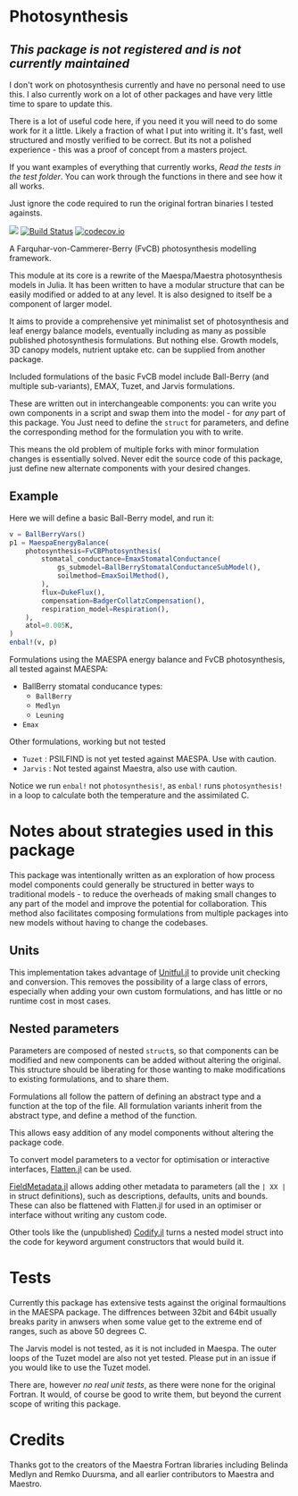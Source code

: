 # Photosynthesis


## *This package is not registered and is not currently maintained*

I don't work on photosynthesis currently and have no personal need to use this. I also currently work on a lot of other packages and have very little time to spare to update this. 

There is a lot of useful code here, if you need it you will need to do some work for it a little. Likely a fraction of what I put into writing it. It's fast, well structured and mostly verified to be correct. But its not a polished experience - this was a proof of concept from a masters project. 

If you want examples of everything that currently works, *Read the tests in the test folder*. You can work through the functions in there and see how it all works.

Just ignore the code required to run the original fortran binaries I tested againsts.


[![](https://img.shields.io/badge/docs-dev-blue.svg)](https://rafaqz.github.io/Photosynthesis.jl/dev)
[![Build Status](https://travis-ci.com/rafaqz/Photosynthesis.jl.svg?branch=master)](https://travis-ci.com/rafaqz/Photosynthesis.jl)
[![codecov.io](http://codecov.io/github/rafaqz/Photosynthesis.jl/coverage.svg?branch=master)](http://codecov.io/github/rafaqz/Photosynthesis.jl?branch=master)




A Farquhar-von-Cammerer-Berry (FvCB) photosynthesis modelling framework.

This module at its core is a rewrite of the Maespa/Maestra photosynthesis models in Julia. 
It has been written to have a modular structure that can be easily modified or
added to at any level. It is also designed to itself be a component of larger model.

It aims to provide a comprehensive yet minimalist set of photosynthesis and leaf
energy balance models, eventually including as many as possible published
photosynthesis formulations. But nothing else. Growth models, 3D canopy models,
nutrient uptake etc. can be supplied from another package.

Included formulations of the basic FvCB model include Ball-Berry (and multiple
sub-variants), EMAX, Tuzet, and Jarvis formulations.

These are written out in interchangeable components: you can write you own
components in a script and swap them into the model - for _any_ part of this
package. You Just need to define the `struct` for parameters, and define the
corresponding method for the formulation you with to write.

This means the old problem of multiple forks with minor formulation
changes is essentially solved. Never edit the source code of this package,
just define new alternate components with your desired changes.


## Example

Here we will define a basic Ball-Berry model, and run it:

```julia
v = BallBerryVars()
p1 = MaespaEnergyBalance(
    photosynthesis=FvCBPhotosynthesis(
        stomatal_conductance=EmaxStomatalConductance(
            gs_submodel=BallBerryStomatalConductanceSubModel(),
            soilmethod=EmaxSoilMethod(),
        ),
        flux=DukeFlux(),
        compensation=BadgerCollatzCompensation(),
        respiration_model=Respiration(),
    ),
    atol=0.005K,
)
enbal!(v, p)
```


Formulations using the MAESPA energy balance and FvCB photosynthesis, 
all tested against MAESPA:

- BallBerry stomatal conducance types:
  - `BallBerry`
  - `Medlyn`
  - `Leuning`
- `Emax`


Other formulations, working but not tested
- `Tuzet` : PSILFIND is not yet tested against MAESPA. Use with caution.
- `Jarvis` : Not tested against Maestra, also use with caution.



Notice we run `enbal!` not `photosynthesis!`, as `enbal!` runs
`photosynthesis!` in a loop to calculate both the temperature
and the assimilated C.


# Notes about strategies used in this package

This package was intentionally written as an exploration of how process model
components could generally be structured in better ways to traditional models -
to reduce the overheads of making small changes to any part of the model and
improve the potential for collaboration. This method also facilitates composing
formulations from multiple packages into new models without having to change the
codebases.

##  Units

This implementation takes advantage of
[Unitful.jl](https://github.com/PainterQubits/Unitful.jl) to provide unit
checking and conversion. This removes the possibility of a large class of
errors, especially when adding your own custom formulations, and has little or
no runtime cost in most cases.

## Nested parameters

Parameters are composed of nested `struct`s, so that components can be modified
and new components can be added without altering the original. This structure
should be liberating for those wanting to make modifications to existing
formulations, and to share them.

Formulations all follow the pattern of defining an abstract type and a
function at the top of the file. All formulation variants inherit from the
abstract type, and define a method of the function.

This allows easy addition of any model components without altering the package
code.

To convert model parameters to a vector for optimisation or interactive
interfaces, [Flatten.jl](https://github.com/rafaqz/Flatten.jl) can be used.

[FieldMetadata.jl](https://github.com/rafaqz/FieldMetadata.jl) allows adding
other metadata to parameters (all the `| XX |` in struct definitions), such as
descriptions, defaults, units and bounds. These can also be flattened with
Flatten.jl for used in an optimiser or interface without writing any custom
code.

Other tools like the (unpublished)
[Codify.jl](https://github.com/rafaqz/Codify.jl) turns a nested model struct
into the code for keyword argument constructors that would build it. 


# Tests

Currently this package has extensive tests against the original formaultions in the 
MAESPA package. The diffrences between 32bit and 64bit usually breaks parity in anwsers
when some value get to the extreme end of ranges, such as above 50 degrees C.

The Jarvis model is not tested, as it is not included in Maespa. The outer loops of the 
Tuzet model are also not yet tested. Please put in an issue if you would like to use
the Tuzet model.

There are, however _no real unit tests_, as there were none for the original Fortran. 
It would, of course be good to write them, but beyond the current scope of writing 
this package.


# Credits

Thanks got to the creators of the Maestra Fortran libraries including Belinda
Medlyn and Remko Duursma, and all earlier contributors to Maestra and Maestro.
